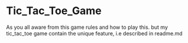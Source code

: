 # Tic_Tac_Toe_Game
As you all aware from this game rules and how to play this. but my tic_tac_toe game contain the unique feature, i.e  described in readme.md

